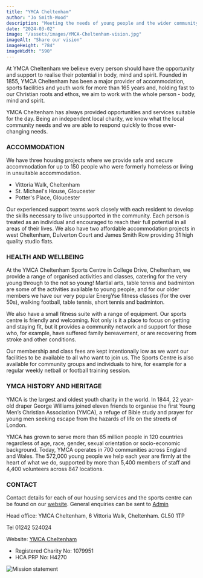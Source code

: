 ```yaml
---
title: "YMCA Cheltenham"
author: "Jo Smith-Wood"
description: "Meeting the needs of young people and the wider community in Cheltenham and Gloucester."
date: "2024-03-02"
image: "/assets/images/YMCA-Cheltenham-vision.jpg"
imageAlt: "Share our vision"
imageHeight: "784"
imageWidth: "590"
---
```


At YMCA Cheltenham we believe every person should have the opportunity and support to realise their potential in body, mind and spirit. Founded in 1855, YMCA Cheltenham has been a major provider of accommodation, sports facilities and youth work for more than 165 years and, holding fast to our Christian roots and ethos, we aim to work with the whole person - body, mind and spirit. 

YMCA Cheltenham has always provided opportunities and services suitable for the day. Being an independent local charity, we know what the local community needs and we are able to respond quickly to those ever-changing needs.

### ACCOMMODATION
We have three housing projects where we provide safe and secure accommodation for up to 150 people who were formerly homeless or living in unsuitable accommodation.
* Vittoria Walk, Cheltenham
* St. Michael's House, Gloucester
* Potter's Place, Gloucester

Our experienced support teams work closely with each resident to develop the skills necessary to live unsupported in the community. Each person is treated as an individual and encouraged to reach their full potential in all areas of their lives. We also have two affordable accommodation projects in west Cheltenham, Dulverton Court and James Smith Row providing 31 high quality studio flats.

### HEALTH AND WELLBEING
At the YMCA Cheltenham Sports Centre in College Drive, Cheltenham, we provide a range of organised activities and classes, catering for the very young through to the not so young! Martial arts, table tennis and badminton are some of the activities available to young people, and for our older members we have our very popular EnergYse fitness classes (for the over 50s), walking football, table tennis, short tennis and badminton. 

We also have a small fitness suite with a range of equipment. Our sports centre is friendly and welcoming. Not only is it a place to focus on getting and staying fit, but it provides a community network and support for those who, for example, have suffered family bereavement, or are recovering from stroke and other conditions. 

Our membership and class fees are kept intentionally low as we want our facilities to be available to all who want to join us. The Sports Centre is also available for community groups and individuals to hire, for example for a regular weekly netball or football training session.

### YMCA HISTORY AND HERITAGE
YMCA is the largest and oldest youth charity in the world. In 1844, 22 year-old draper George Williams joined eleven friends to organise the first Young Men’s Christian Association (YMCA), a refuge of Bible study and prayer for young men seeking escape from the hazards of life on the streets of London. 

YMCA has grown to serve more than 65 million people in 120 countries regardless of age, race, gender, sexual orientation or socio-economic background. Today, YMCA operates in 700 communities across England and Wales. The 572,000 young people we help each year are firmly at the heart of what we do, supported by more than 5,400 members of staff and 4,400 volunteers across 847 locations.

### CONTACT

Contact details for each of our housing services and the sports centre can be found on our [website](http://www.ymcacheltenham.com/contact-us). General enquiries can be sent to [Admin](mailto:admin@cheltenhamymca.com)

Head office:
YMCA Cheltenham,
6 Vittoria Walk,
Cheltenham. GL50 1TP

Tel 01242 524024

Website: [YMCA Cheltenham](https://www.ymcacheltenham.com)

- Registered Charity No: 1079951
- HCA PRP No: H4270

![Mission statement](/assets/images/YMCA-Cheltenham-footer.jpg)